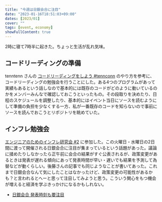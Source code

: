 ```yaml
---
title: "今週は日銀会合に注目"
date: "2023-01-16T18:51:03+09:00"
dates: [2023/01]
cover: ""
tags: [event, economy]
showFullContent: true
---
```


2時に寝て7時半に起きた。ちょっと生活が乱れ気味。

## コードリーディングの準備

tenntenn さんの [コードリーディングをしよう #tennconn](https://tenntenn.dev/ja/posts/2022-01-18-tennconn-codereading/) のやり方を参考に、コードリーディングの勉強会を行うことにした。ある4つのプログラムがあって実績もあるという話しなので基本的には既存のコードがどのように動いているのかをメンバーみんなで確認しておこうといったもの。その段取りを決めたり、日程のスケジュールを調整したり、基本的にはイベント当日にソースを読むようにして準備の負担を少なくする一方、私が一番既存のコードを知らないので事前にソースを読んでおこうとリポジトリを眺めていた。

## インフレ勉強会

[エンジニアのためのインフレ研究会 #2](https://inflation.connpass.com/event/271462/) に参加した。この火曜日・水曜日の2日間に渡って開催される日銀会合に注目が集まっているという話題があった。議論に揉めたりしなかったら正午前に会合の結果がすぐ公表されるが、政策変更があるときは発表が遅れる傾向にあって発表時間が早い・遅いでも結果を予測して為替などが動くらしい。後藤さんの記事でも同じようなことが書いてあった。これまで日銀会合なんて気にしたことはなかったけど、政策変更の可能性があるかも？と言われるとへーと思って注目してみようと思う。こういう関心をもつ機会が増えると経済を学ぶきっかけになるかもしれない。

* [日銀会合 発表時刻も要注目](https://note.com/goto_finance/n/nb27ed02e1754)
